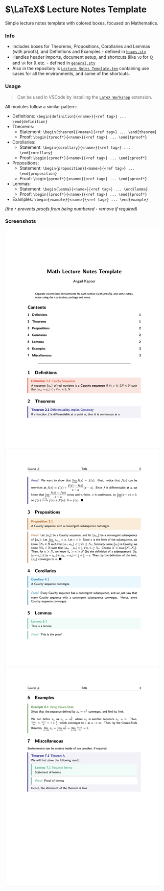 # $\LaTeX$ Lecture Notes Template

Simple lecture notes template with colored boxes, focused on Mathematics.

### Info

-   Includes boxes for Theorems, Propositions, Corollaries and Lemmas (with proofs), and Definitions and Examples - defined in [`boxes.sty`](https://github.com/xAngad/latex-lecture-notes/blob/main/packages/boxes.sty)
-   Handles header imports, document setup, and shortcuts (like `\Q` for $\mathbb{Q}$ and `\R` for $\mathbb{R}$ etc. - defined in [`general.sty`](https://github.com/xAngad/latex-lecture-notes/blob/main/packages/general.sty)
-   Also in the repository is [`Lecture Notes Template.tex`](https://github.com/xAngad/latex-lecture-notes/blob/main/Lecture%20Notes%20Template.tex) containing use cases for all the environments, and some of the shortcuts.

### Usage

> Can be used in VSCode by installing the [`LaTeX Workshop`](https://marketplace.visualstudio.com/items?itemName=James-Yu.latex-workshop) extension.

All modules follow a similar pattern:

-   Definitions: `\begin{definition}{<name>}{<ref tag>} ... \end{definition}`
-   Theorems:
    -   Statement: `\begin{theorem}{<name>}{<ref tag>} ... \end{theorem}`
    -   Proof: `\begin{tproof*}{<name>}{<ref tag>} ... \end{tproof*}`
-   Corollaries:
    -   Statement: `\begin{corollary}{<name>}{<ref tag>} ... \end{corollary}`
    -   Proof: `\begin{cproof*}{<name>}{<ref tag>} ... \end{cproof*}`
-   Propositions:
    -   Statement: `\begin{proposition}{<name>}{<ref tag>} ... \end{proposition}`
    -   Proof: `\begin{pproof*}{<name>}{<ref tag>} ... \end{pproof*}`
-   Lemmas:
    -   Statement: `\begin{lemma}{<name>}{<ref tag>} ... \end{lemma}`
    -   Proof: `\begin{lproof*}{<name>}{<ref tag>} ... \end{lproof*}`
-   Examples: `\begin{example}{<name>}{<ref tag>} ... \end{example}`

_(the `*` prevents proofs from being numbered - remove if required)_

### Screenshots

![Sample Image 1](images/sample_1.png)
![Sample Image 2](images/sample_2.png)
![Sample Image 3](images/sample_3.png)
